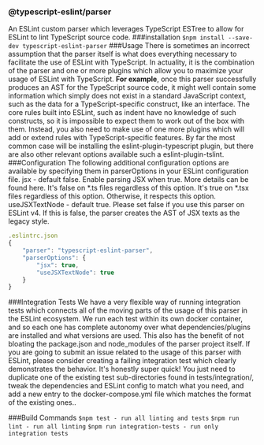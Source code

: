### @typescript-eslint/parser
An ESLint custom parser which leverages TypeScript ESTree to allow for ESLint to lint TypeScript source code.
###installation
`$npm install --save-dev typescript-eslint-parser`
###Usage
There is sometimes an incorrect assumption that the parser itself is what does everything necessary to facilitate the use of ESLint with TypeScript. In actuality, it is the combination of the parser and one or more plugins which allow you to maximize your usage of ESLint with TypeScript.
**For example**, once this parser successfully produces an AST for the TypeScript source code, it might well contain some information which simply does not exist in a standard JavaScript context, such as the data for a TypeScript-specific construct, like an interface.
The core rules built into ESLint, such as indent have no knowledge of such constructs, so it is impossible to expect them to work out of the box with them.
Instead, you also need to make use of one more plugins which will add or extend rules with TypeScript-specific features.
By far the most common case will be installing the eslint-plugin-typescript plugin, but there are also other relevant options available such a eslint-plugin-tslint.
###Configuration
The following additional configuration options are available by specifying them in parserOptions in your ESLint configuration file.
jsx - default false. Enable parsing JSX when true. More details can be found here.
It's false on *.ts files regardless of this option.
It's true on *.tsx files regardless of this option.
Otherwise, it respects this option.
useJSXTextNode - default true. Please set false if you use this parser on ESLint v4. If this is false, the parser creates the AST of JSX texts as the legacy style.
```javascript
.eslintrc.json
{
    "parser": "typescript-eslint-parser",
    "parserOptions": {
        "jsx": true,
        "useJSXTextNode": true
    }
}

```

###Integration Tests
We have a very flexible way of running integration tests which connects all of the moving parts of the usage of this parser in the ESLint ecosystem.
We run each test within its own docker container, and so each one has complete autonomy over what dependencies/plugins are installed and what versions are used. This also has the benefit of not bloating the package.json and node_modules of the parser project itself.
If you are going to submit an issue related to the usage of this parser with ESLint, please consider creating a failing integration test which clearly demonstrates the behavior. It's honestly super quick!
You just need to duplicate one of the existing test sub-directories found in tests/integration/, tweak the dependencies and ESLint config to match what you need, and add a new entry to the docker-compose.yml file which matches the format of the existing ones..

###Build Commands
`$npm test - run all linting and tests`
`$npm run lint - run all linting`
`$npm run integration-tests - run only integration tests`